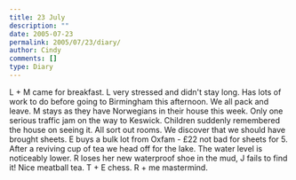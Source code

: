 ```yaml
---
title: 23 July
description: ""
date: 2005-07-23
permalink: 2005/07/23/diary/
author: Cindy
comments: []
type: Diary
---
```


L + M came for breakfast. L very stressed and didn't stay long. Has lots of work to do before going to Birmingham this afternoon. We all pack and leave. M stays as they have Norwegians in their house this week. Only one serious traffic jam on the way to Keswick. Children suddenly remembered the house on seeing it. All sort out rooms. We discover that we should have brought sheets. E buys a bulk lot from Oxfam - £22 not bad for sheets for 5. After a reviving cup of tea we head off for the lake. The water level is noticeably lower. R loses her new waterproof shoe in the mud, J fails to find it! Nice meatball tea. T + E chess. R + me mastermind.

